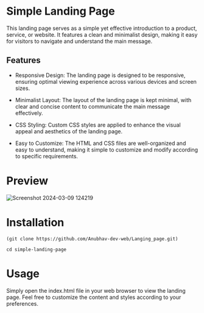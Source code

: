 # Simple Landing Page

<p>This landing page serves as a simple yet effective introduction to a product, service, or website. It features a clean and minimalist design, making it easy for visitors to navigate and understand the main message.</p>


## Features

* Responsive Design: The landing page is designed to be responsive, ensuring optimal viewing experience across various devices and screen sizes.

* Minimalist Layout: The layout of the landing page is kept minimal, with clear and concise content to communicate the main message effectively.

* CSS Styling: Custom CSS styles are applied to enhance the visual appeal and aesthetics of the landing page.

* Easy to Customize: The HTML and CSS files are well-organized and easy to understand, making it simple to customize and modify according to specific requirements.

# Preview

![Screenshot 2024-03-09 124219](https://github.com/Anubhav-dev-web/Langing_page/assets/80172002/81ac796e-7c56-47f5-af60-5bc0afcb56d9)


# Installation

```
(git clone https://github.com/Anubhav-dev-web/Langing_page.git)

cd simple-landing-page

```

# Usage
Simply open the index.html file in your web browser to view the landing page. Feel free to customize the content and styles according to your preferences.
